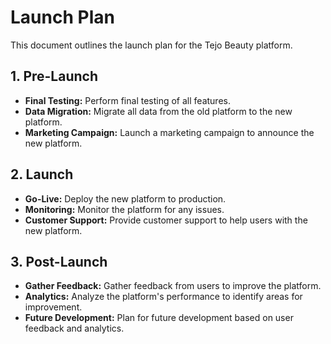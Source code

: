 # Launch Plan

This document outlines the launch plan for the Tejo Beauty platform.

## 1. Pre-Launch

*   **Final Testing:** Perform final testing of all features.
*   **Data Migration:** Migrate all data from the old platform to the new platform.
*   **Marketing Campaign:** Launch a marketing campaign to announce the new platform.

## 2. Launch

*   **Go-Live:** Deploy the new platform to production.
*   **Monitoring:** Monitor the platform for any issues.
*   **Customer Support:** Provide customer support to help users with the new platform.

## 3. Post-Launch

*   **Gather Feedback:** Gather feedback from users to improve the platform.
*   **Analytics:** Analyze the platform's performance to identify areas for improvement.
*   **Future Development:** Plan for future development based on user feedback and analytics.
